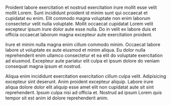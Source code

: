 Proident labore exercitation et nostrud exercitation irure mollit esse velit mollit Lorem. Sunt incididunt proident id minim sunt qui occaecat et cupidatat eu enim. Elit commodo magna voluptate non enim laborum consectetur velit nulla voluptate. Mollit occaecat cupidatat Lorem velit excepteur ipsum irure dolor aute esse nulla. Do in velit ex labore duis et officia occaecat laborum magna excepteur aute exercitation proident.

Irure et minim nulla magna enim cillum commodo minim. Occaecat labore labore ut voluptate ex aute eiusmod et minim aliqua. Eu dolor nulla reprehenderit enim ullamco consectetur et ea elit do voluptate exercitation ad eiusmod. Excepteur aute pariatur elit culpa et ipsum dolore do veniam consequat magna ipsum et nostrud.

Aliqua enim incididunt exercitation exercitation cillum culpa velit. Adipisicing excepteur sint deserunt. Anim proident excepteur aliquip. Labore irure aliqua dolore dolor elit aliquip esse amet elit non cupidatat aute sit sint reprehenderit. Ipsum culpa nisi ad officia et. Nostrud ad ipsum Lorem quis tempor sit est anim id dolore reprehenderit anim.